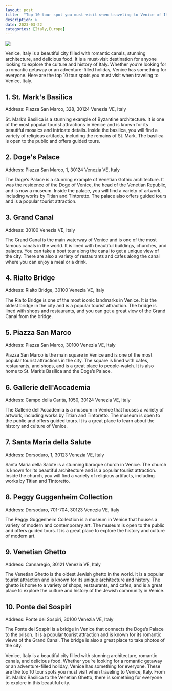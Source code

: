 ```yaml
---
layout: post
title:  "Top 10 tour spot you must visit when traveling to Venice of Italy"
description: >
date: 2023-03-22
categories: [Italy,Europe]
---
```

<img src="https://source.unsplash.com/1600x900/?venice,italy">

Venice, Italy is a beautiful city filled with romantic canals, stunning architecture, and delicious food. It is a must-visit destination for anyone looking to explore the culture and history of Italy. Whether you’re looking for a romantic getaway or an adventure-filled holiday, Venice has something for everyone. Here are the top 10 tour spots you must visit when traveling to Venice, Italy. 

## 1. St. Mark's Basilica
Address: Piazza San Marco, 328, 30124 Venezia VE, Italy

St. Mark’s Basilica is a stunning example of Byzantine architecture. It is one of the most popular tourist attractions in Venice and is known for its beautiful mosaics and intricate details. Inside the basilica, you will find a variety of religious artifacts, including the remains of St. Mark. The basilica is open to the public and offers guided tours. 

## 2. Doge's Palace
Address: Piazza San Marco, 1, 30124 Venezia VE, Italy

The Doge’s Palace is a stunning example of Venetian Gothic architecture. It was the residence of the Doge of Venice, the head of the Venetian Republic, and is now a museum. Inside the palace, you will find a variety of artwork, including works by Titian and Tintoretto. The palace also offers guided tours and is a popular tourist attraction. 

## 3. Grand Canal
Address: 30100 Venezia VE, Italy

The Grand Canal is the main waterway of Venice and is one of the most famous canals in the world. It is lined with beautiful buildings, churches, and palaces. You can take a boat tour along the canal to get a unique view of the city. There are also a variety of restaurants and cafes along the canal where you can enjoy a meal or a drink. 

## 4. Rialto Bridge
Address: Rialto Bridge, 30100 Venezia VE, Italy

The Rialto Bridge is one of the most iconic landmarks in Venice. It is the oldest bridge in the city and is a popular tourist attraction. The bridge is lined with shops and restaurants, and you can get a great view of the Grand Canal from the bridge. 

## 5. Piazza San Marco
Address: Piazza San Marco, 30100 Venezia VE, Italy

Piazza San Marco is the main square in Venice and is one of the most popular tourist attractions in the city. The square is lined with cafes, restaurants, and shops, and is a great place to people-watch. It is also home to St. Mark’s Basilica and the Doge’s Palace. 

## 6. Gallerie dell'Accademia
Address: Campo della Carità, 1050, 30124 Venezia VE, Italy

The Gallerie dell'Accademia is a museum in Venice that houses a variety of artwork, including works by Titian and Tintoretto. The museum is open to the public and offers guided tours. It is a great place to learn about the history and culture of Venice. 

## 7. Santa Maria della Salute
Address: Dorsoduro, 1, 30123 Venezia VE, Italy

Santa Maria della Salute is a stunning baroque church in Venice. The church is known for its beautiful architecture and is a popular tourist attraction. Inside the church, you will find a variety of religious artifacts, including works by Titian and Tintoretto. 

## 8. Peggy Guggenheim Collection
Address: Dorsoduro, 701-704, 30123 Venezia VE, Italy

The Peggy Guggenheim Collection is a museum in Venice that houses a variety of modern and contemporary art. The museum is open to the public and offers guided tours. It is a great place to explore the history and culture of modern art. 

## 9. Venetian Ghetto
Address: Cannaregio, 30121 Venezia VE, Italy

The Venetian Ghetto is the oldest Jewish ghetto in the world. It is a popular tourist attraction and is known for its unique architecture and history. The ghetto is home to a variety of shops, restaurants, and cafes, and is a great place to explore the culture and history of the Jewish community in Venice. 

## 10. Ponte dei Sospiri
Address: Ponte dei Sospiri, 30100 Venezia VE, Italy

The Ponte dei Sospiri is a bridge in Venice that connects the Doge’s Palace to the prison. It is a popular tourist attraction and is known for its romantic views of the Grand Canal. The bridge is also a great place to take photos of the city. 

Venice, Italy is a beautiful city filled with stunning architecture, romantic canals, and delicious food. Whether you’re looking for a romantic getaway or an adventure-filled holiday, Venice has something for everyone. These are the top 10 tour spots you must visit when traveling to Venice, Italy. From St. Mark’s Basilica to the Venetian Ghetto, there is something for everyone to explore in this beautiful city.